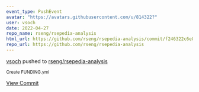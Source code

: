 ```yaml
---
event_type: PushEvent
avatar: "https://avatars.githubusercontent.com/u/814322?"
user: vsoch
date: 2022-04-27
repo_name: rseng/rsepedia-analysis
html_url: https://github.com/rseng/rsepedia-analysis/commit/f246322c6e8065e069bdabce0aa69f28062e23d3
repo_url: https://github.com/rseng/rsepedia-analysis
---
```


<a href='https://github.com/vsoch' target='_blank'>vsoch</a> pushed to <a href='https://github.com/rseng/rsepedia-analysis' target='_blank'>rseng/rsepedia-analysis</a>

<small>Create FUNDING.yml</small>

<a href='https://github.com/rseng/rsepedia-analysis/commit/f246322c6e8065e069bdabce0aa69f28062e23d3' target='_blank'>View Commit</a>